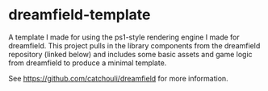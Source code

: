 # dreamfield-template
A template I made for using the ps1-style rendering engine I made for dreamfield. This project pulls in the library components from the dreamfield repository (linked below) and includes some basic assets and game logic from dreamfield to produce a minimal template.

See https://github.com/catchouli/dreamfield for more information.
